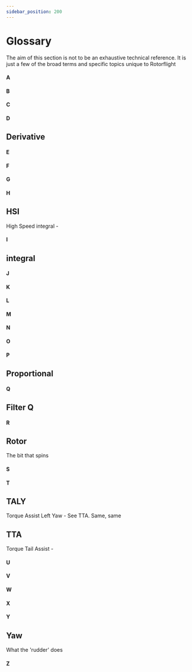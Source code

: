 ```yaml
---
sidebar_position: 200
---
```


# Glossary
The aim of this section is not to be an exhaustive technical reference. It is just a few of the broad terms and specific topics unique to Rotorflight  

#### A

#### B 

#### C 

#### D 
## Derivative

#### E 

#### F 

#### G 

#### H  

## HSI
High Speed integral -  

#### I 
## integral

#### J 

#### K 

#### L 

#### M 

#### N 

#### O 

#### P 
## Proportional

#### Q 
## Filter Q

#### R 
## Rotor
The bit that spins
 
#### S 

#### T 
## TALY
Torque Assist Left Yaw - See TTA. Same, same

## TTA 
Torque Tail Assist - 

#### U 

#### V 

#### W 

#### X 

#### Y 
## Yaw
What the 'rudder' does

#### Z  